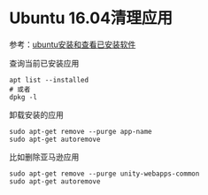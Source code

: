 
# Ubuntu 16.04清理应用

参考：[ubuntu安装和查看已安装软件](https://blog.csdn.net/coolcooljob/article/details/80547527)

查询当前已安装应用

    apt list --installed
    # 或者
    dpkg -l

卸载安装的应用

    sudo apt-get remove --purge app-name
    sudo apt-get autoremove

比如删除亚马逊应用

    sudo apt-get remove --purge unity-webapps-common
    sudo apt-get autoremove

